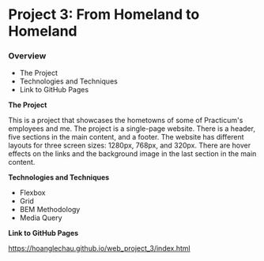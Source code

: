 # Project 3: From Homeland to Homeland
### Overview  
* The Project 
* Technologies and Techniques
* Link to GitHub Pages
  
**The Project**    
  
This is a project that showcases the hometowns of some of Practicum's employees and me. The project is a single-page website. There is a header, five sections in the main content, and a footer. The website has different layouts for three screen sizes: 1280px, 768px, and 320px. There are hover effects on the links and the background image in the last section in the main content. 
  
**Technologies and Techniques**  
  
* Flexbox
* Grid
* BEM Methodology
* Media Query  
  
**Link to GitHub Pages**  
  
https://hoanglechau.github.io/web_project_3/index.html
